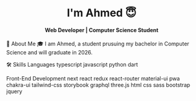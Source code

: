 <h1 align="center">
  I'm Ahmed 😇
</h1>
<h4 align="center">
  Web Developer | Computer Science Student
</h4>
🚀 About Me
🎓 I am Ahmed, a student prusuing my bachelor in Computer Science and will graduate in 2026.

🛠️ Skills
Languages
typescript javascript python dart

Front-End Development
next react redux react-router material-ui pwa chakra-ui tailwind-css storybook graphql three.js html css sass bootstrap jquery
